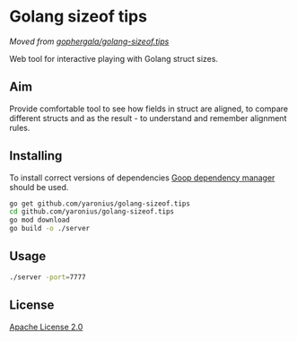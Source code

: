 Golang sizeof tips
==================

_Moved from [gophergala/golang-sizeof.tips](https://github.com/gophergala/golang-sizeof.tips)_

Web tool for interactive playing with Golang struct sizes.

## Aim
Provide comfortable tool to see how fields in struct are aligned,
to compare different structs and as the result - to understand
and remember alignment rules.

## Installing
To install correct versions of dependencies
[Goop dependency manager](https://github.com/nitrous-io/goop) should be used.
```bash
go get github.com/yaronius/golang-sizeof.tips
cd github.com/yaronius/golang-sizeof.tips
go mod download
go build -o ./server
```

## Usage
```bash
./server -port=7777
```

## License
[Apache License 2.0](LICENSE)
